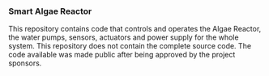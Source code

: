 ### Smart Algae Reactor

This repository contains code that controls and operates the Algae Reactor, the water pumps, sensors, actuators and power supply for the whole system. This repository does not contain the complete source code. The code available was made public after being approved by the project sponsors.
